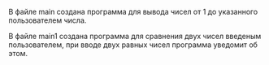 В файле main создана программа для вывода чисел от 1 до указанного пользователем числа.

В файле main1 создана программа для сравнения двух чисел введеным пользователем, при вводе двух равных чисел программа уведомит об этом.

